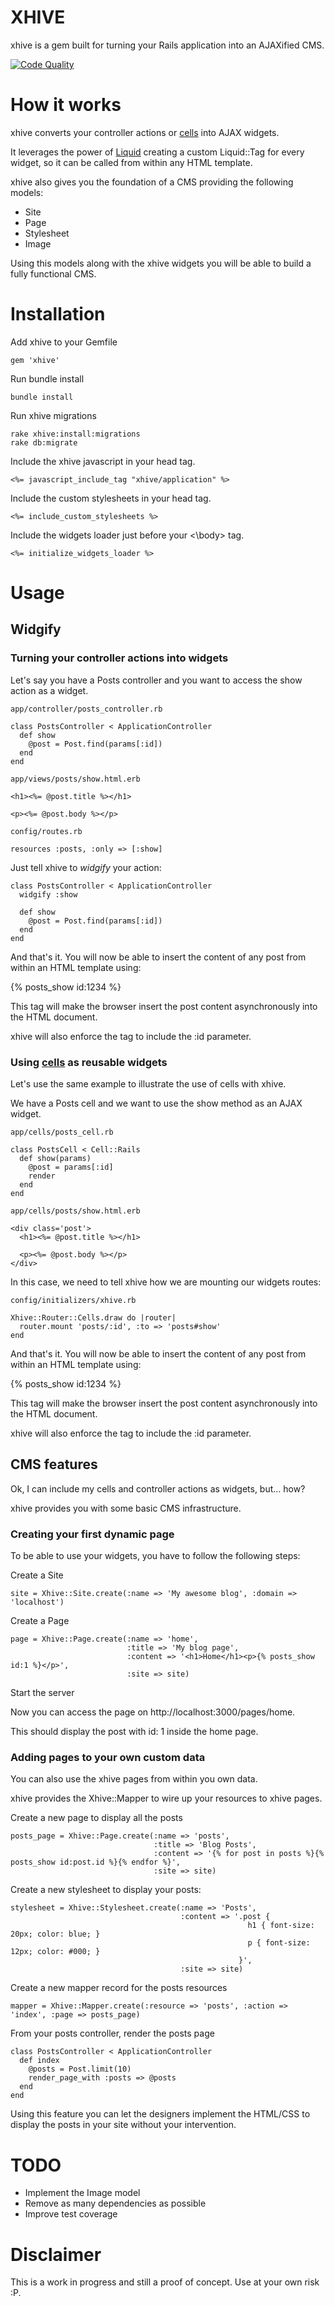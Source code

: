 XHIVE
======

xhive is a gem built for turning your Rails application into an AJAXified CMS.

[![Code Quality](https://codeclimate.com/badge.png)](https://codeclimate.com/github/frozeek/xhive)

# How it works

xhive converts your controller actions or [cells](https://github.com/apotonick/cells) into AJAX widgets.

It leverages the power of [Liquid](http://liquidmarkup.org/) creating a custom Liquid::Tag for every
widget, so it can be called from within any HTML template.

xhive also gives you the foundation of a CMS providing the following models:

* Site
* Page
* Stylesheet
* Image

Using this models along with the xhive widgets you will be able to build a fully functional CMS.

# Installation

Add xhive to your Gemfile

`gem 'xhive'`

Run bundle install

`bundle install`

Run xhive migrations

```
rake xhive:install:migrations
rake db:migrate
```

Include the xhive javascript in your head tag.

`<%= javascript_include_tag "xhive/application" %>`

Include the custom stylesheets in your head tag.

`<%= include_custom_stylesheets %>`

Include the widgets loader just before your \<\\body\> tag.

`<%= initialize_widgets_loader %>`

# Usage

## Widgify

### Turning your controller actions into widgets

Let's say you have a Posts controller and you want to access the show action as a widget.

```
app/controller/posts_controller.rb

class PostsController < ApplicationController
  def show
    @post = Post.find(params[:id])
  end
end

app/views/posts/show.html.erb

<h1><%= @post.title %></h1>

<p><%= @post.body %></p>

config/routes.rb

resources :posts, :only => [:show]

```
Just tell xhive to *widgify* your action:

```
class PostsController < ApplicationController
  widgify :show

  def show
    @post = Post.find(params[:id])
  end
end
```
And that's it. You will now be able to insert the content of any post from within an HTML template using:

{% posts_show id:1234 %}

This tag will make the browser insert the post content asynchronously into the HTML document.

xhive will also enforce the tag to include the :id parameter.

### Using [cells](https://github.com/apotonick/cells) as reusable widgets

Let's use the same example to illustrate the use of cells with xhive.

We have a Posts cell and we want to use the show method as an AJAX widget.

```
app/cells/posts_cell.rb

class PostsCell < Cell::Rails
  def show(params)
    @post = params[:id]
    render
  end
end

app/cells/posts/show.html.erb

<div class='post'>
  <h1><%= @post.title %></h1>

  <p><%= @post.body %></p>
</div>

```
In this case, we need to tell xhive how we are mounting our widgets routes:

```
config/initializers/xhive.rb

Xhive::Router::Cells.draw do |router|
  router.mount 'posts/:id', :to => 'posts#show'
end
```

And that's it. You will now be able to insert the content of any post from within an HTML template using:

{% posts_show id:1234 %}

This tag will make the browser insert the post content asynchronously into the HTML document.

xhive will also enforce the tag to include the :id parameter.

## CMS features

Ok, I can include my cells and controller actions as widgets, but... how?

xhive provides you with some basic CMS infrastructure.

### Creating your first dynamic page

To be able to use your widgets, you have to follow the following steps:

Create a Site

```
site = Xhive::Site.create(:name => 'My awesome blog', :domain => 'localhost')
```

Create a Page

```
page = Xhive::Page.create(:name => 'home',
                          :title => 'My blog page',
                          :content => '<h1>Home</h1><p>{% posts_show id:1 %}</p>',
                          :site => site)
```

Start the server

Now you can access the page on http://localhost:3000/pages/home.

This should display the post with id: 1 inside the home page.

### Adding pages to your own custom data

You can also use the xhive pages from within you own data.

xhive provides the Xhive::Mapper to wire up your resources to xhive pages.

Create a new page to display all the posts

```
posts_page = Xhive::Page.create(:name => 'posts',
                                :title => 'Blog Posts',
                                :content => '{% for post in posts %}{% posts_show id:post.id %}{% endfor %}',
                                :site => site)
```

Create a new stylesheet to display your posts:

```
stylesheet = Xhive::Stylesheet.create(:name => 'Posts', 
                                      :content => '.post {
                                                     h1 { font-size: 20px; color: blue; }
                                                     p { font-size: 12px; color: #000; }
                                                   }',
                                      :site => site)
```

Create a new mapper record for the posts resources

```
mapper = Xhive::Mapper.create(:resource => 'posts', :action => 'index', :page => posts_page)
```

From your posts controller, render the posts page

```
class PostsController < ApplicationController
  def index
    @posts = Post.limit(10)
    render_page_with :posts => @posts
  end
end
```

Using this feature you can let the designers implement the HTML/CSS to display the posts in your site without your intervention.

TODO
====

* Implement the Image model
* Remove as many dependencies as possible
* Improve test coverage

Disclaimer
==========
This is a work in progress and still a proof of concept. Use at your own risk :P.

